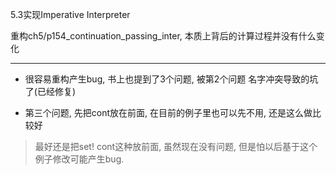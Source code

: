5.3实现Imperative Interpreter

重构ch5/p154_continuation_passing_inter, 本质上背后的计算过程并没有什么变化


--- 

* 很容易重构产生bug, 书上也提到了3个问题, 被第2个问题 名字冲突导致的坑了(已经修复)

* 第三个问题, 先把cont放在前面, 在目前的例子里也可以先不用, 还是这么做比较好
> 最好还是把set! cont这种放前面, 虽然现在没有问题, 但是怕以后基于这个例子修改可能产生bug.